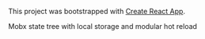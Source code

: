 This project was bootstrapped with [Create React App](https://github.com/facebookincubator/create-react-app).

Mobx state tree with local storage and modular hot reload
